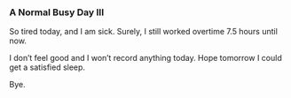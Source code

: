 ### A Normal Busy Day III
So tired today, and I am sick. Surely, I still worked overtime 7.5 hours until now.

I don’t feel good and I won’t record anything today. Hope tomorrow I could get a satisfied sleep.

Bye.
